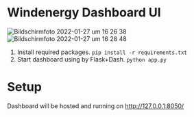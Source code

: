 # Windenergy Dashboard UI

![Bildschirmfoto 2022-01-27 um 16 26 38](https://user-images.githubusercontent.com/33571813/151389642-cbb10226-91bb-4cd6-a9a3-73e2b9f5f81f.png)
![Bildschirmfoto 2022-01-27 um 16 28 48](https://user-images.githubusercontent.com/33571813/151389979-6576d182-ae71-450e-ab36-08e5bbf9e2e6.png)

1. Install required packages.
`pip install -r requirements.txt`
2. Start dashboard using by Flask+Dash.
`python app.py`

# Setup
Dashboard will be hosted and running on http://127.0.0.1:8050/
